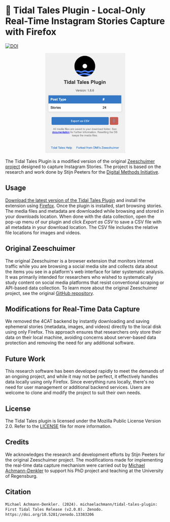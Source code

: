 # 💾 Tidal Tales Plugin - Local-Only Real-Time Instagram Stories Capture with Firefox
[![DOI](https://zenodo.org/badge/668640065.svg)](https://zenodo.org/doi/10.5281/zenodo.13383205)


<p align="center"><img alt="A screenshot of Tidal Tales Plugin Pop Up" width="50%" src="images/example_screenshot.png"></p>

The Tidal Tales Plugin is a modified version of the original [Zeeschuimer project](https://github.com/digitalmethodsinitiative/zeeschuimer) designed to capture Instagram Stories. The project is based on the research and work done by Stijn Peeters for the [Digital Methods Initiative](https://digitalmethods.net).

## Usage 

[Download the latest version of the Tidal Tales Plugin](https://github.com/michaelachmann/tidal-tales-plugin/releases/latest) and install the extension using [Firefox](https://www.mozilla.org/en-GB/firefox/). Once the plugin is installed, start browsing stories. The media files and metadata are downloaded while browsing and stored in your downloads location. When done with the data collection, open the pop-up menu of our plugin and click *Export as CSV* to save a CSV file with all metadata in your download location. The CSV file includes the relative file locations for images and videos. 


## Original Zeeschuimer

The original Zeeschuimer is a browser extension that monitors internet traffic while you are browsing a social media site and collects data about the items you see in a platform's web interface for later systematic analysis. It was primarily intended for researchers who wished to systematically study content on social media platforms that resist conventional scraping or API-based data collection. To learn more about the original Zeeschuimer project, see the original [GitHub repository](https://github.com/digitalmethodsinitiative/zeeschuimer).

## Modifications for Real-Time Data Capture

We removed the 4CAT backend by instantly downloading and saving ephemeral stories (metadata, images, and videos) directly to the local disk using only Firefox. This approach ensures that researchers only store their data on their local machine, avoiding concerns about server-based data protection and removing the need for any additional software.

## Future Work

This research software has been developed rapidly to meet the demands of an ongoing project, and while it may not be perfect, it effectively handles data locally using only Firefox. Since everything runs locally, there's no need for user management or additional backend services. Users are welcome to clone and modify the project to suit their own needs.

## License

The Tidal Tales plugin is licensed under the Mozilla Public License Version 2.0. Refer to the [LICENSE](LICENSE) file for more information.

## Credits

We acknowledges the research and development efforts by Stijn Peeters for the original Zeeschuimer project. The modifications made for implementing the real-time data capture mechanism were carried out by [Michael Achmann-Denkler](https://go.ur.de/michael-achmann) to support his PhD project and teaching at the University of Regensburg.

## Citation
```
Michael Achmann-Denkler. (2024). michaelachmann/tidal-tales-plugin: First Tidal Tales Release (v2.0.0). Zenodo. https://doi.org/10.5281/zenodo.13383206
```
